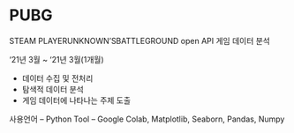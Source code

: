 # PUBG

STEAM PLAYERUNKNOWN’SBATTLEGROUND open API 게임 데이터 분석

‘21년 3월 ~ ‘21년 3월(1개월)

- 데이터 수집 및 전처리
- 탐색적 데이터 분석
- 게임 데이터에 나타나는 주제 도출

사용언어 – Python
Tool – Google Colab, Matplotlib, Seaborn, Pandas, Numpy
